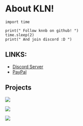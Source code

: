 
# About KLN!







```
import time

print(" Follow knnb on github! ")
time.sleep(2)
print(" And join discord :D ")

```


## LINKS:

 - [Discord Server](https://discord.gg/sEanJEvb)
 - [PayPal](https://paypal.me/275n)



 




## Projects

![](https://media3.giphy.com/media/v1.Y2lkPTc5MGI3NjExamZyN2dxMnZ6azFiM3Iwcndmb29xcW1mc3g3dG1xNW9tYWo0cjNoYyZlcD12MV9pbnRlcm5hbF9naWZfYnlfaWQmY3Q9Zw/fLfh1D6CtwfdJewydw/giphy.gif)


![](https://cdn.discordapp.com/attachments/1012455609561526285/1124031877016195132/image.png)


![](https://media1.giphy.com/media/v1.Y2lkPTc5MGI3NjExb2luamk4bnB0eGhsZWpmZXY3endzMHF0MHF6YXk5dG5pdHppb2EybSZlcD12MV9pbnRlcm5hbF9naWZfYnlfaWQmY3Q9Zw/o796xOCobDXjRyco8o/giphy.gif)

